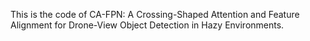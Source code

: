 This is the code of CA-FPN: A Crossing-Shaped Attention and Feature Alignment for Drone-View Object Detection in Hazy Environments.
